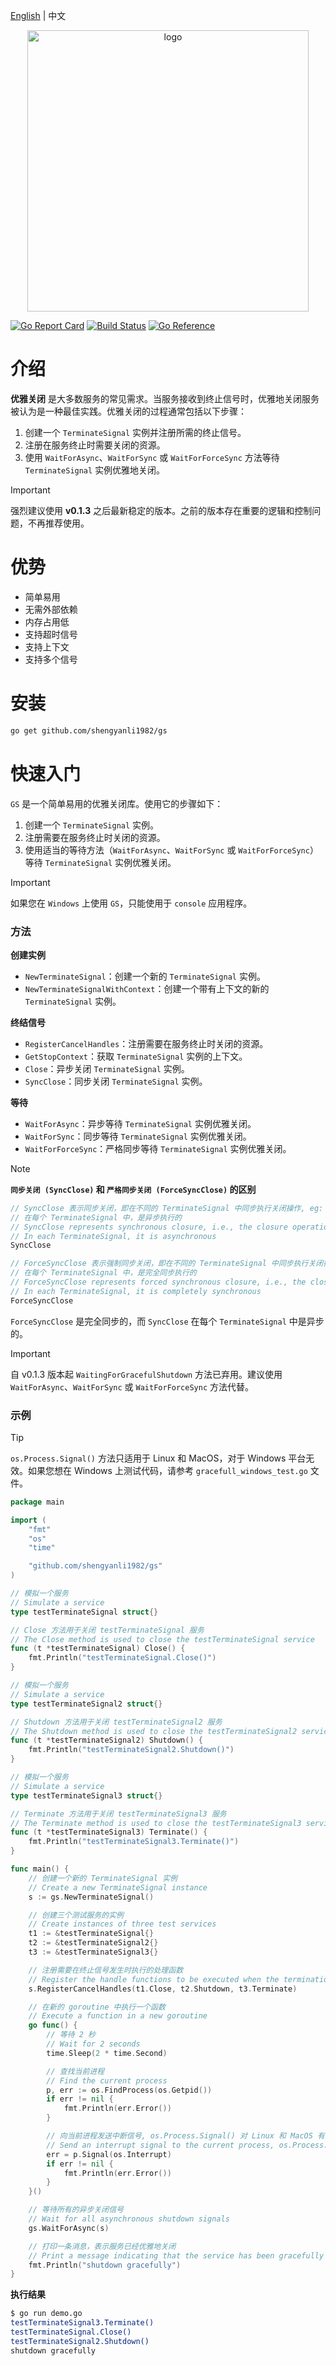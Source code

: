 [English](./README.md) | 中文

<div align="center">
	<img src="assets/logo.png" alt="logo" width="450px">
</div>

[![Go Report Card](https://goreportcard.com/badge/github.com/shengyanli1982/gs)](https://goreportcard.com/report/github.com/shengyanli1982/gs)
[![Build Status](https://github.com/shengyanli1982/gs/actions/workflows/test.yaml/badge.svg)](https://github.com/shengyanli1982/gs/actions)
[![Go Reference](https://pkg.go.dev/badge/github.com/shengyanli1982/gs.svg)](https://pkg.go.dev/github.com/shengyanli1982/gs)

# 介绍

**优雅关闭** 是大多数服务的常见需求。当服务接收到终止信号时，优雅地关闭服务被认为是一种最佳实践。优雅关闭的过程通常包括以下步骤：

1. 创建一个 `TerminateSignal` 实例并注册所需的终止信号。
2. 注册在服务终止时需要关闭的资源。
3. 使用 `WaitForAsync`、`WaitForSync` 或 `WaitForForceSync` 方法等待 `TerminateSignal` 实例优雅地关闭。

> [!IMPORTANT]
>
> 强烈建议使用 **v0.1.3** 之后最新稳定的版本。之前的版本存在重要的逻辑和控制问题，不再推荐使用。

# 优势

-   简单易用
-   无需外部依赖
-   内存占用低
-   支持超时信号
-   支持上下文
-   支持多个信号

# 安装

```bash
go get github.com/shengyanli1982/gs
```

# 快速入门

`GS` 是一个简单易用的优雅关闭库。使用它的步骤如下：

1. 创建一个 `TerminateSignal` 实例。
2. 注册需要在服务终止时关闭的资源。
3. 使用适当的等待方法（`WaitForAsync`、`WaitForSync` 或 `WaitForForceSync`）等待 `TerminateSignal` 实例优雅关闭。

> [!IMPORTANT]
>
> 如果您在 `Windows` 上使用 `GS`，只能使用于 `console` 应用程序。

### 方法

**创建实例**

-   `NewTerminateSignal`：创建一个新的 `TerminateSignal` 实例。
-   `NewTerminateSignalWithContext`：创建一个带有上下文的新的 `TerminateSignal` 实例。

**终结信号**

-   `RegisterCancelHandles`：注册需要在服务终止时关闭的资源。
-   `GetStopContext`：获取 `TerminateSignal` 实例的上下文。
-   `Close`：异步关闭 `TerminateSignal` 实例。
-   `SyncClose`：同步关闭 `TerminateSignal` 实例。

**等待**

-   `WaitForAsync`：异步等待 `TerminateSignal` 实例优雅关闭。
-   `WaitForSync`：同步等待 `TerminateSignal` 实例优雅关闭。
-   `WaitForForceSync`：严格同步等待 `TerminateSignal` 实例优雅关闭。

> [!NOTE]
>
> **`同步关闭 (SyncClose)` 和 `严格同步关闭 (ForceSyncClose)` 的区别**
>
> ```go
> // SyncClose 表示同步关闭，即在不同的 TerminateSignal 中同步执行关闭操作, eg: t1.Close() then t2.Close() >then t3.Close()
> // 在每个 TerminateSignal 中，是异步执行的
> // SyncClose represents synchronous closure, i.e., the closure operation is performed synchronously >in different TerminateSignal, eg: t1.Close() then t2.Close() then t3.Close()
> // In each TerminateSignal, it is asynchronous
> SyncClose
>
> // ForceSyncClose 表示强制同步关闭，即在不同的 TerminateSignal 中同步执行关闭操作, eg: t1.Close() then t2.>Close() then t3.Close()
> // 在每个 TerminateSignal 中，是完全同步执行的
> // ForceSyncClose represents forced synchronous closure, i.e., the closure operation is performed >synchronously in different TerminateSignal, eg: t1.Close() then t2.Close() then t3.Close()
> // In each TerminateSignal, it is completely synchronous
> ForceSyncClose
> ```
>
> `ForceSyncClose` 是完全同步的，而 `SyncClose` 在每个 `TerminateSignal` 中是异步的。

> [!IMPORTANT]
>
> 自 v0.1.3 版本起 `WaitingForGracefulShutdown` 方法已弃用。建议使用 `WaitForAsync`、`WaitForSync` 或 `WaitForForceSync` 方法代替。

### 示例

> [!TIP]
>
> `os.Process.Signal()` 方法只适用于 Linux 和 MacOS，对于 Windows 平台无效。如果您想在 Windows 上测试代码，请参考 `gracefull_windows_test.go` 文件。

```go
package main

import (
	"fmt"
	"os"
	"time"

	"github.com/shengyanli1982/gs"
)

// 模拟一个服务
// Simulate a service
type testTerminateSignal struct{}

// Close 方法用于关闭 testTerminateSignal 服务
// The Close method is used to close the testTerminateSignal service
func (t *testTerminateSignal) Close() {
	fmt.Println("testTerminateSignal.Close()")
}

// 模拟一个服务
// Simulate a service
type testTerminateSignal2 struct{}

// Shutdown 方法用于关闭 testTerminateSignal2 服务
// The Shutdown method is used to close the testTerminateSignal2 service
func (t *testTerminateSignal2) Shutdown() {
	fmt.Println("testTerminateSignal2.Shutdown()")
}

// 模拟一个服务
// Simulate a service
type testTerminateSignal3 struct{}

// Terminate 方法用于关闭 testTerminateSignal3 服务
// The Terminate method is used to close the testTerminateSignal3 service
func (t *testTerminateSignal3) Terminate() {
	fmt.Println("testTerminateSignal3.Terminate()")
}

func main() {
	// 创建一个新的 TerminateSignal 实例
	// Create a new TerminateSignal instance
	s := gs.NewTerminateSignal()

	// 创建三个测试服务的实例
	// Create instances of three test services
	t1 := &testTerminateSignal{}
	t2 := &testTerminateSignal2{}
	t3 := &testTerminateSignal3{}

	// 注册需要在终止信号发生时执行的处理函数
	// Register the handle functions to be executed when the termination signal occurs
	s.RegisterCancelHandles(t1.Close, t2.Shutdown, t3.Terminate)

	// 在新的 goroutine 中执行一个函数
	// Execute a function in a new goroutine
	go func() {
		// 等待 2 秒
		// Wait for 2 seconds
		time.Sleep(2 * time.Second)

		// 查找当前进程
		// Find the current process
		p, err := os.FindProcess(os.Getpid())
		if err != nil {
			fmt.Println(err.Error())
		}

		// 向当前进程发送中断信号, os.Process.Signal() 对 Linux 和 MacOS 有效, Windows 无效
		// Send an interrupt signal to the current process, os.Process.Signal() is valid for Linux and MacOS, invalid for Windows
		err = p.Signal(os.Interrupt)
		if err != nil {
			fmt.Println(err.Error())
		}
	}()

	// 等待所有的异步关闭信号
	// Wait for all asynchronous shutdown signals
	gs.WaitForAsync(s)

	// 打印一条消息，表示服务已经优雅地关闭
	// Print a message indicating that the service has been gracefully shut down
	fmt.Println("shutdown gracefully")
}
```

**执行结果**

```bash
$ go run demo.go
testTerminateSignal3.Terminate()
testTerminateSignal.Close()
testTerminateSignal2.Shutdown()
shutdown gracefully
```
